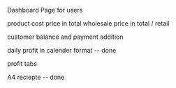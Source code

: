 Dashboard Page for users

product cost price in total
wholesale price in total / retail

customer balance and payment addition

daily profit in calender format -- done

profit tabs

A4 reciepte -- done

